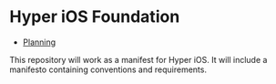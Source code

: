 # Hyper iOS Foundation

- [Planning](https://github.com/hyperoslo/ios-foundation/blob/master/PLANNING.md)

This repository will work as a manifest for Hyper iOS. 
It will include a manifesto containing conventions and requirements.
